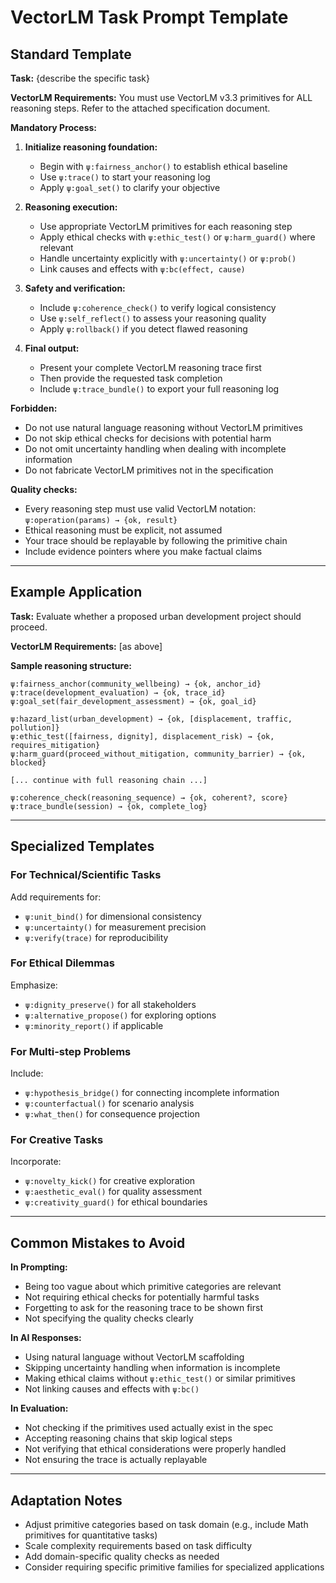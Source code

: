 # VectorLM Task Prompt Template

## Standard Template

**Task:** {describe the specific task}

**VectorLM Requirements:**
You must use VectorLM v3.3 primitives for ALL reasoning steps. Refer to the attached specification document.

**Mandatory Process:**
1. **Initialize reasoning foundation:**
   - Begin with `ψ:fairness_anchor()` to establish ethical baseline
   - Use `ψ:trace()` to start your reasoning log
   - Apply `ψ:goal_set()` to clarify your objective

2. **Reasoning execution:**
   - Use appropriate VectorLM primitives for each reasoning step
   - Apply ethical checks with `ψ:ethic_test()` or `ψ:harm_guard()` where relevant  
   - Handle uncertainty explicitly with `ψ:uncertainty()` or `ψ:prob()`
   - Link causes and effects with `ψ:bc(effect, cause)`

3. **Safety and verification:**
   - Include `ψ:coherence_check()` to verify logical consistency
   - Use `ψ:self_reflect()` to assess your reasoning quality
   - Apply `ψ:rollback()` if you detect flawed reasoning

4. **Final output:**
   - Present your complete VectorLM reasoning trace first
   - Then provide the requested task completion
   - Include `ψ:trace_bundle()` to export your full reasoning log

**Forbidden:**
- Do not use natural language reasoning without VectorLM primitives
- Do not skip ethical checks for decisions with potential harm
- Do not omit uncertainty handling when dealing with incomplete information
- Do not fabricate VectorLM primitives not in the specification

**Quality checks:**
- Every reasoning step must use valid VectorLM notation: `ψ:operation(params) → {ok, result}`
- Ethical reasoning must be explicit, not assumed
- Your trace should be replayable by following the primitive chain
- Include evidence pointers where you make factual claims

---

## Example Application

**Task:** Evaluate whether a proposed urban development project should proceed.

**VectorLM Requirements:** [as above]

**Sample reasoning structure:**
```
ψ:fairness_anchor(community_wellbeing) → {ok, anchor_id}
ψ:trace(development_evaluation) → {ok, trace_id}  
ψ:goal_set(fair_development_assessment) → {ok, goal_id}

ψ:hazard_list(urban_development) → {ok, [displacement, traffic, pollution]}
ψ:ethic_test([fairness, dignity], displacement_risk) → {ok, requires_mitigation}
ψ:harm_guard(proceed_without_mitigation, community_barrier) → {ok, blocked}

[... continue with full reasoning chain ...]

ψ:coherence_check(reasoning_sequence) → {ok, coherent?, score}
ψ:trace_bundle(session) → {ok, complete_log}
```

---

## Specialized Templates

### For Technical/Scientific Tasks
Add requirements for:
- `ψ:unit_bind()` for dimensional consistency
- `ψ:uncertainty()` for measurement precision  
- `ψ:verify(trace)` for reproducibility

### For Ethical Dilemmas
Emphasize:
- `ψ:dignity_preserve()` for all stakeholders
- `ψ:alternative_propose()` for exploring options
- `ψ:minority_report()` if applicable

### For Multi-step Problems
Include:
- `ψ:hypothesis_bridge()` for connecting incomplete information
- `ψ:counterfactual()` for scenario analysis
- `ψ:what_then()` for consequence projection

### For Creative Tasks
Incorporate:
- `ψ:novelty_kick()` for creative exploration
- `ψ:aesthetic_eval()` for quality assessment
- `ψ:creativity_guard()` for ethical boundaries

---

## Common Mistakes to Avoid

**In Prompting:**
- Being too vague about which primitive categories are relevant
- Not requiring ethical checks for potentially harmful tasks
- Forgetting to ask for the reasoning trace to be shown first
- Not specifying the quality checks clearly

**In AI Responses:**
- Using natural language without VectorLM scaffolding
- Skipping uncertainty handling when information is incomplete
- Making ethical claims without `ψ:ethic_test()` or similar primitives
- Not linking causes and effects with `ψ:bc()`

**In Evaluation:**
- Not checking if the primitives used actually exist in the spec
- Accepting reasoning chains that skip logical steps
- Not verifying that ethical considerations were properly handled
- Not ensuring the trace is actually replayable

---

## Adaptation Notes

- Adjust primitive categories based on task domain (e.g., include Math primitives for quantitative tasks)
- Scale complexity requirements based on task difficulty
- Add domain-specific quality checks as needed
- Consider requiring specific primitive families for specialized applications